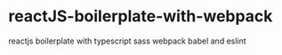 # reactJS-boilerplate-with-webpack
 reactjs boilerplate with typescript sass webpack babel and eslint
